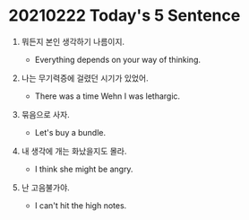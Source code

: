 # 20210222 Today's 5 Sentence



   1. 뭐든지 본인 생각하기 나름이지.

      - Everything depends on your way of thinking.

   2. 나는 무기력증에 걸렸던 시기가 있었어.

      - There was a time Wehn I was lethargic.

   3. 묶음으로 사자.

      -  Let's buy a bundle.

   4. 내 생각에 개는 화났을지도 몰라.

      - I think she might be angry.

   5. 난 고음불가야.

      - I can't hit the high notes.

      